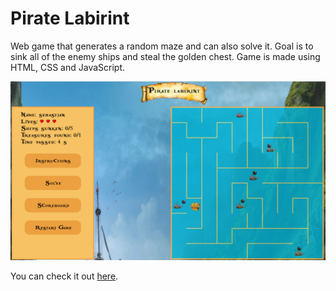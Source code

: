 # Pirate Labirint

Web game that generates a random maze and can also solve it. Goal is to sink all of the enemy ships and steal the golden chest.
Game is made using HTML, CSS and JavaScript.  
  
    
![Image](https://github.com/mevljas/Pirate-Labirint/blob/master/image.png)
  
  
  
You can check it out [here](https://mevljas.github.io/Pirate-Labirint/).
